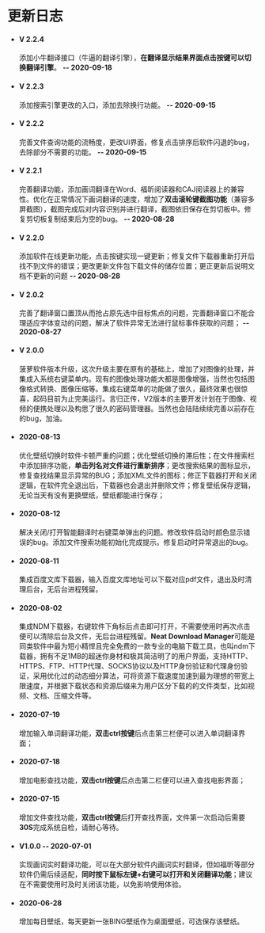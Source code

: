 # 更新日志

- #### V 2.2.4

  添加小牛翻译接口（牛逼的翻译引擎），**在翻译显示结果界面点击按键可以切换翻译引擎**。  **--  2020-09-18**

- #### V 2.2.3

  添加搜索引擎更改的入口，添加去除换行功能。  **--  2020-09-15**

- #### V 2.2.2

  完善文件查询功能的流畅度，更改UI界面，修复点击排序后软件闪退的bug，去除部分不需要的功能。  **--  2020-09-15**

- #### V 2.2.1

  完善翻译功能，添加画词翻译在Word、福昕阅读器和CAJ阅读器上的兼容性。优化在正常情况下画词翻译的速度，增加了**双击滚轮键截图功能**（兼容多屏截图），截图完成后对内容识别并进行翻译，截图依旧保存在剪切板中。修复剪切板复制结束后为空的bug。  **--  2020-08-28**

- #### V 2.2.0

  添加软件在线更新功能，点击按键实现一键更新；修复文件下载器重新打开后找不到文件的错误；更改更新文件包下载文件的储存位置；更正更新后说明文档不更新的问题  **--  2020-08-28**

- #### V 2.0.2

  完善了翻译窗口置顶从而抢占原先选中目标焦点的问题，完善翻译窗口不能合理适应字体变动的问题，解决了软件异常无法进行鼠标事件获取的问题；  **--  2020-08-27**

- #### V 2.0.0

  菠萝软件版本升级，这次升级主要在原有的基础上，增加了对图像的处理，并集成入系统右键菜单内。现有的图像处理功能大都是图像增强，当然也包括图像格式转换、图像压缩等。集成右键菜单的功能做了很久，最终效果也很惊喜，起码目前为止完美运行。言归正传，V2版本的主要开发计划在于图像、视频的便携处理以及构思了很久的密码管理器。当然也会陆陆续续完善以前存在的bug，加油。

- #### 2020-08-13   

  优化壁纸切换时软件卡顿严重的问题；优化壁纸切换的滞后性；在文件搜索栏中添加排序功能，**单击列名对文件进行重新排序**；更改搜索结果的图标显示，修复查找结果显示异常的BUG；添加XML文件的图标；修正下载器打开和关闭逻辑，在软件完全退出后，下载器也会退出并删除文件；修复壁纸保存逻辑，无论当天有没有更换壁纸，壁纸都能进行保存；

- #### 2020-08-12   

  解决关闭/打开智能翻译时右键菜单弹出的问题。修改软件启动时颜色显示错误的bug。添加文件搜索功能初始化完成提示。修复启动时异常退出的bug。

- #### 2020-08-11   

  集成百度文库下载器，输入百度文库地址可以下载对应pdf文件，退出及时清理后台，无后台进程残留。

- #### 2020-08-02

  集成NDM下载器，右键软件下角标后点击即可打开，不需要使用时再次点击便可以清除后台及文件，无后台进程残留。**Neat Download Manager**可能是同类软件中最为短小精悍且完全免费的一款专业的电脑下载工具，也叫ndm下载器，拥有不足1MB的超迷你身材和极其简洁明了的用户界面，支持HTTP、HTTPS、FTP、HTTP代理、SOCKS协议以及HTTP身份验证和代理身份验证，采用优化过的动态细分算法，可将资源下载速度加速到最为理想的带宽上限速度，并根据下载状态和资源后缀来为用户区分下载的的文件类型，比如视频、文档、压缩文件等。

- #### 2020-07-19

  增加输入单词翻译功能，**双击ctrl按键**后点击第三栏便可以进入单词翻译界面；

- #### 2020-07-18

  增加电影查找功能，**双击ctrl按键**后点击第二栏便可以进入查找电影界面；

- #### 2020-07-15

  增加文件查找功能，**双击ctrl按键**后打开查找界面，文件第一次启动后需要**30S**完成系统自检，请耐心等待。

- #### V1.0.0  --  2020-07-01

  实现画词实时翻译功能，可以在大部分软件内画词实时翻译，但如福昕等部分软件仍需后续适配，**同时按下鼠标左键+右键可以打开和关闭翻译功能**；建议在不需要使用时及时关闭该功能，以免影响使用体验。

- #### 2020-06-28

  增加每日壁纸，每天更新一张BING壁纸作为桌面壁纸，可选保存该壁纸。